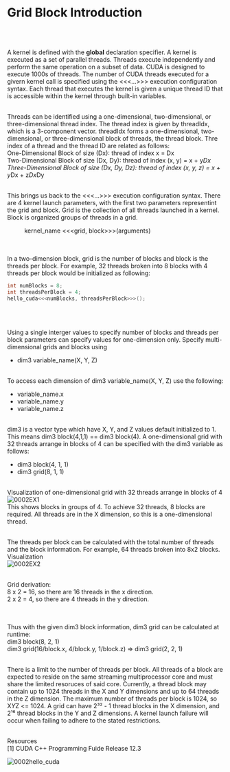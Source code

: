 # Grid Block Introduction
<br /><br />

A kernel is defined with the __global__ declaration specifier.  A kernel is executed as a set of parallel threads.  Threads execute independently and perform the same operation on a subset of data.  CUDA is designed to execute 1000s of threads.  The number of CUDA threads executed for a givern kernel call is specified using the <<<...>>> execution configuration syntax.  Each thread that executes the kernel is given a unique thread ID that is accessible within the kernel through built-in variables.
<br /><br />

Threads can be identified using a one-dimensional, two-dimensional, or three-dimensional thread index.  The thread index is given by threadIdx, which is a 3-component vector.  threadIdx forms a one-dimensional, two-dimensional, or three-dimensional block of threads, the thread block.  Thre index of a thread and the thread ID are related as follows: <br />
One-Dimensional Block of size (Dx):  thread of index x = Dx <br />
Two-Dimensional Block of size (Dx, Dy):  thread of index (x, y) = x + y*Dx <br />
Three-Dimensional Block of size (Dx, Dy, Dz):  thread of index (x, y, z) = x + y*Dx + z*Dx*Dy
<br /><br />

This brings us back to the <<<...>>> execution configuration syntax.  There are 4 kernel launch parameters, with the first two parameters representint the grid and block.  Grid is the collection of all threads launched in a kernel.  Block is organized groups of threads in a grid. <br />
	<dd> kernel_name <<<grid, block>>>(arguments) </dd>
<br /><br />

In a two-dimension block, grid is the number of blocks and block is the threads per block.  For example, 32 threads broken into 8 blocks with 4 threads per block would be initialized as following: <br />
```C++
int numBlocks = 8;
int threadsPerBlock = 4;
hello_cuda<<<numBlocks, threadsPerBlock>>>();
```
<br /><br />

Using a single interger values to specify number of blocks and threads per block parameters can specify values for one-dimension only.  Specify multi-dimensional grids and blocks using
* dim3 variable_name(X, Y, Z)
<br /><br />

To access each dimension of dim3 variable_name(X, Y, Z) use the following:
* variable_name.x
* variable_name.y
* variable_name.z
<br /><br />

dim3 is a vector type which have X, Y, and Z values default initialized to 1.  This means dim3 block(4,1,1) == dim3 block(4).  A one-dimensional grid with 32 threads arrange in blocks of 4 can be specified with the dim3 variable as follows:
* dim3 block(4, 1, 1)
* dim3 grid(8, 1, 1)
<br /><br />

Visualization of one-dimensional grid with 32 threads arrange in blocks of 4
![0002EX1](https://github.com/radixon/GPU_Optimization/assets/59415488/2ad04bd0-14ec-4765-be99-9bdf40c70dfb)
<br />
This shows blocks in groups of 4.  To achieve 32 threads, 8 blocks are required.  All threads are in the X dimension, so this is a one-dimensional thread.
<br /><br />

The threads per block can be calculated with the total number of threads and the block information.  For example, 64 threads broken into 8x2 blocks. <br />
Visualization <br />
![0002EX2](https://github.com/radixon/GPU_Optimization/assets/59415488/a30237c8-3064-4307-92d5-f89ef8160ecf)
<br /><br />

Grid derivation: <br />
8 x 2 = 16, so there are 16 threads in the x direction. <br />
2 x 2 = 4, so there are 4 threads in the y direction. <br />
<br /><br />

Thus with the given dim3 block information, dim3 grid can be calculated at runtime: <br />
dim3 block(8, 2, 1) <br />
dim3 grid(16/block.x, 4/block.y, 1/block.z)  =>  dim3 grid(2, 2, 1)
<br /><br />

There is a limit to the number of threads per block.  All threads of a block are expected to reside on the same streaming multiprocessor core and must share the limited resoruces of said core.  Currently, a thread block may contain up to 1024 threads in the X and Y dimensions and up to 64 threads in the Z dimension.  The maximum number of threads per block is 1024, so X*Y*Z <= 1024.  A grid can have 2³² - 1 thread blocks in the X dimension, and 2¹⁶ thread blocks in the Y and Z dimensions.  A kernel launch failure will occur when failing to adhere to the stated restrictions.
<br /><br />

Resources <br />
[1]  CUDA C++ Programming Fuide Release 12.3

![0002hello_cuda](https://github.com/radixon/GPU_Optimization/assets/59415488/9094eaaa-c2bc-477d-abd7-7e78a870c5f0)
